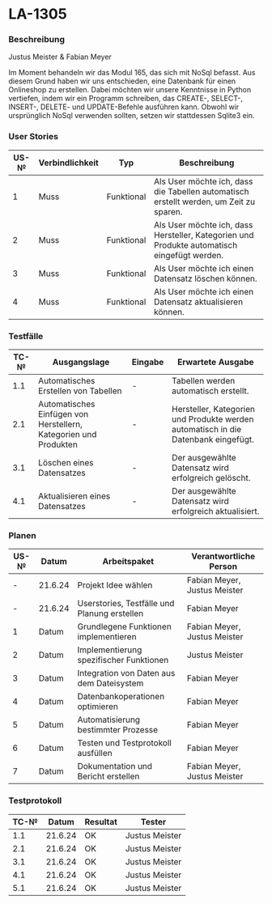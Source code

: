 # LA-1305

### Beschreibung

Justus Meister & Fabian Meyer

Im Moment behandeln wir das Modul 165, das sich mit NoSql befasst. Aus diesem Grund haben wir uns entschieden, eine Datenbank für einen Onlineshop zu erstellen. Dabei möchten wir unsere Kenntnisse in Python vertiefen, indem wir ein Programm schreiben, das CREATE-, SELECT-, INSERT-, DELETE- und UPDATE-Befehle ausführen kann. Obwohl wir ursprünglich NoSql verwenden sollten, setzen wir stattdessen Sqlite3 ein.

### User Stories

| US-№ | Verbindlichkeit | Typ        | Beschreibung                                                                                                                                                  |
| ---- | --------------- | ---------- | ------------------------------------------------------------------------------------------------------------------------------------------------------------- |
| 1    | Muss            | Funktional | Als User möchte ich, dass die Tabellen automatisch erstellt werden, um Zeit zu sparen.                                                                       |
| 2    | Muss            | Funktional | Als User möchte ich, dass Hersteller, Kategorien und Produkte automatisch eingefügt werden.                                                                  |
| 3    | Muss            | Funktional | Als User möchte ich einen Datensatz löschen können.                                                                                                           |
| 4    | Muss            | Funktional | Als User möchte ich einen Datensatz aktualisieren können.                                                                                                      |


### Testfälle

| TC-№ | Ausgangslage                                 | Eingabe                                          | Erwartete Ausgabe                               |
| ---- | -------------------------------------------- | ------------------------------------------------ | ------------------------------------------------ |
| 1.1  | Automatisches Erstellen von Tabellen           | -                                                | Tabellen werden automatisch erstellt.            |
| 2.1  | Automatisches Einfügen von Herstellern, Kategorien und Produkten | -                                              | Hersteller, Kategorien und Produkte werden automatisch in die Datenbank eingefügt. |
| 3.1  | Löschen eines Datensatzes                      | -                                                | Der ausgewählte Datensatz wird erfolgreich gelöscht. |
| 4.1  | Aktualisieren eines Datensatzes                | -                                                | Der ausgewählte Datensatz wird erfolgreich aktualisiert. |



### Planen

| US-№ | Datum      | Arbeitspaket                            | Verantwortliche Person  |
| ---- | ---------- | --------------------------------------- | ----------------------- |
| -    | 21.6.24    | Projekt Idee wählen                     | Fabian Meyer, Justus Meister |
| -    | 21.6.24    | Userstories, Testfälle und Planung erstellen | Fabian Meyer            |
| 1    | Datum      | Grundlegene Funktionen implementieren     | Fabian Meyer, Justus Meister |
| 2    | Datum      | Implementierung spezifischer Funktionen   | Justus Meister          |
| 3    | Datum      | Integration von Daten aus dem Dateisystem | Fabian Meyer           |
| 4    | Datum      | Datenbankoperationen optimieren          | Fabian Meyer            |
| 5    | Datum      | Automatisierung bestimmter Prozesse      | Fabian Meyer            |
| 6    | Datum      | Testen und Testprotokoll ausfüllen       | Fabian Meyer            |
| 7    | Datum      | Dokumentation und Bericht erstellen      | Fabian Meyer, Justus Meister |

### Testprotokoll

| TC-№ | Datum   | Resultat | Tester         |
| ---- | ------- | -------- | -------------- |
| 1.1  | 21.6.24 | OK       | Justus Meister |
| 2.1  | 21.6.24 | OK       | Justus Meister |
| 3.1  | 21.6.24 | OK       | Justus Meister |
| 4.1  | 21.6.24 | OK       | Justus Meister |
| 5.1  | 21.6.24 | OK       | Justus Meister |


